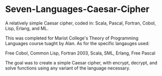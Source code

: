 Seven-Languages-Caesar-Cipher
=============================

A relatively simple Caesar cipher, coded in: Scala, Pascal, Fortran, Cobol, Lisp, Erlang, and ML.

This was completed for Marist College's Theory of Programming Languages course tuaght by Alan. As for the specific langauges used:

Free Cobol, 
Common Lisp, 
Fortran 2003, 
Scala, 
SML, 
Erlang, 
Free Pascal

The goal was to create a simple Caesar cipher, with encrypt, decrypt, and solve functions using any variant of the language necessary.
